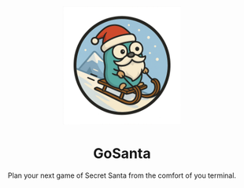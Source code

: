 <div align="center">
  <a href="https://github.com/gkits/gosanta">
    <img src="assets/gosanta-gopher.png" alt="gosanta gopher" width="240" height="240">
  </a>
  <h1 align="center">GoSanta</h1>
  <p align="center">
    Plan your next game of Secret Santa from the comfort of you terminal.
  </p>
</div>
